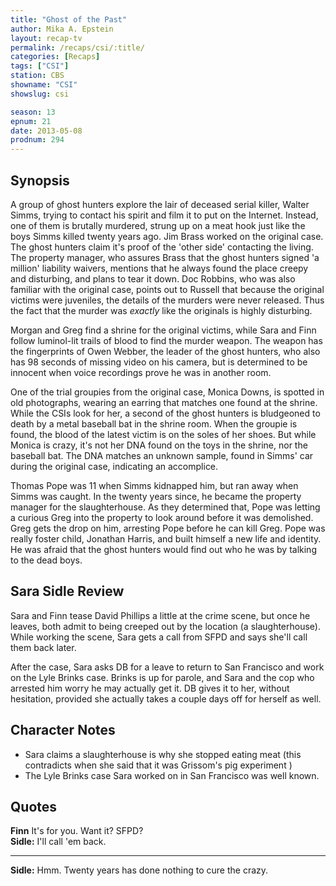 ```yaml
---
title: "Ghost of the Past"
author: Mika A. Epstein
layout: recap-tv
permalink: /recaps/csi/:title/
categories: [Recaps]
tags: ["CSI"]
station: CBS
showname: "CSI"
showslug: csi

season: 13  
epnum: 21  
date: 2013-05-08
prodnum: 294  
---
```


## Synopsis

A group of ghost hunters explore the lair of deceased serial killer, Walter Simms, trying to contact his spirit and film it to put on the Internet. Instead, one of them is brutally murdered, strung up on a meat hook just like the boys Simms killed twenty years ago. Jim Brass worked on the original case. The ghost hunters claim it's proof of the 'other side' contacting the living. The property manager, who assures Brass that the ghost hunters signed 'a million' liability waivers, mentions that he always found the place creepy and disturbing, and plans to tear it down. Doc Robbins, who was also familiar with the original case, points out to Russell that because the original victims were juveniles, the details of the murders were never released. Thus the fact that the murder was *exactly* like the originals is highly disturbing.

Morgan and Greg find a shrine for the original victims, while Sara and Finn follow luminol-lit trails of blood to find the murder weapon. The weapon has the fingerprints of Owen Webber, the leader of the ghost hunters, who also has 98 seconds of missing video on his camera, but is determined to be innocent when voice recordings prove he was in another room.

One of the trial groupies from the original case, Monica Downs, is spotted in old photographs, wearing an earring that matches one found at the shrine. While the CSIs look for her, a second of the ghost hunters is bludgeoned to death by a metal baseball bat in the shrine room. When the groupie is found, the blood of the latest victim is on the soles of her shoes. But while Monica is crazy, it's not her DNA found on the toys in the shrine, nor the baseball bat. The DNA matches an unknown sample, found in Simms' car during the original case, indicating an accomplice.

Thomas Pope was 11 when Simms kidnapped him, but ran away when Simms was caught. In the twenty years since, he became the property manager for the slaughterhouse. As they determined that, Pope was letting a curious Greg into the property to look around before it was demolished. Greg gets the drop on him, arresting Pope before he can kill Greg. Pope was really foster child, Jonathan Harris, and built himself a new life and identity. He was afraid that the ghost hunters would find out who he was by talking to the dead boys.

## Sara Sidle Review

Sara and Finn tease David Phillips a little at the crime scene, but once he leaves, both admit to being creeped out by the location (a slaughterhouse). While working the scene, Sara gets a call from SFPD and says she'll call them back later.

After the case, Sara asks DB for a leave to return to San Francisco and work on the Lyle Brinks case. Brinks is up for parole, and Sara and the cop who arrested him worry he may actually get it. DB gives it to her, without hesitation, provided she actually takes a couple days off for herself as well.

## Character Notes

* Sara claims a slaughterhouse is why she stopped eating meat (this contradicts when she said that it was Grissom's pig experiment )  
* The Lyle Brinks case Sara worked on in San Francisco was well known.

## Quotes

**Finn** It's for you. Want it? SFPD?  
**Sidle:** I'll call 'em back.  

- - -

**Sidle:** Hmm. Twenty years has done nothing to cure the crazy.

